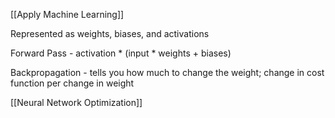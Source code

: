 [[Apply Machine Learning]]

Represented as weights, biases, and activations

Forward Pass - activation * (input * weights + biases)

Backpropagation - tells you how much to change the weight; change in cost function per change in weight

[[Neural Network Optimization]]